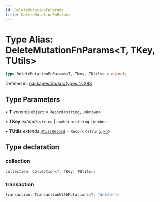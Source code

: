 ```yaml
---
id: DeleteMutationFnParams
title: DeleteMutationFnParams
---
```


<!-- DO NOT EDIT: this page is autogenerated from the type comments -->

# Type Alias: DeleteMutationFnParams\<T, TKey, TUtils\>

```ts
type DeleteMutationFnParams<T, TKey, TUtils> = object;
```

Defined in: [packages/db/src/types.ts:293](https://github.com/TanStack/db/blob/main/packages/db/src/types.ts#L293)

## Type Parameters

• **T** *extends* `object` = `Record`\<`string`, `unknown`\>

• **TKey** *extends* `string` \| `number` = `string` \| `number`

• **TUtils** *extends* [`UtilsRecord`](../utilsrecord.md) = `Record`\<`string`, [`Fn`](../fn.md)\>

## Type declaration

### collection

```ts
collection: Collection<T, TKey, TUtils>;
```

### transaction

```ts
transaction: TransactionWithMutations<T, "delete">;
```
